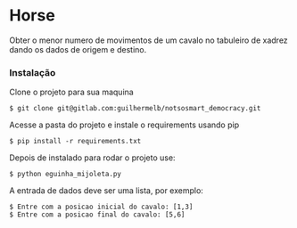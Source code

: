 # Horse
Obter o menor numero de movimentos de um cavalo no tabuleiro de xadrez dando os dados de origem e destino.

### Instalação
Clone o projeto para sua maquina

    $ git clone git@gitlab.com:guilhermelb/notsosmart_democracy.git

Acesse a pasta do projeto e instale o requirements usando pip

    $ pip install -r requirements.txt

Depois de instalado para rodar o projeto use:

    $ python eguinha_mijoleta.py

A entrada de dados deve ser uma lista, por exemplo:

    $ Entre com a posicao inicial do cavalo: [1,3]
    $ Entre com a posicao final do cavalo: [5,6]

